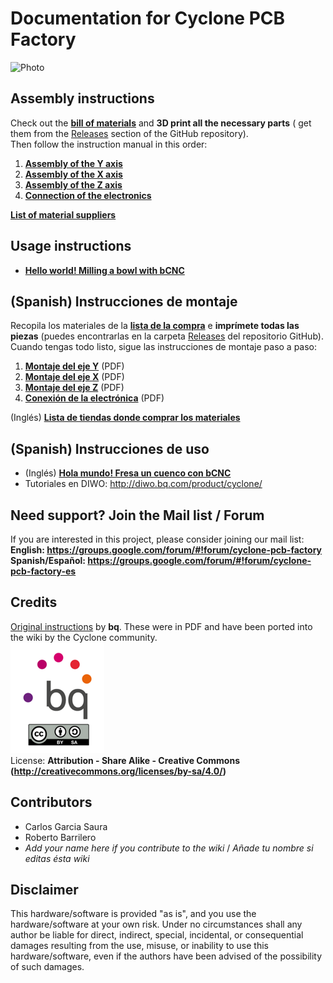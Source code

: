 # Documentation for Cyclone PCB Factory

![Photo](https://github.com/carlosgs/Cyclone-PCB-Factory/blob/master/Media/CycloneV2.jpg)  


Assembly instructions
--
Check out the [**bill of materials**](Bill-of-materials) and **3D print all the necessary parts** ( get them from the [Releases](https://github.com/carlosgs/Cyclone-PCB-Factory/releases) section of the GitHub repository).  
Then follow the instruction manual in this order:  

1. [**Assembly of the Y axis**](Assembly-of-the-Y-axis)  
1. [**Assembly of the X axis**](Assembly-of-the-X-axis)  
1. [**Assembly of the Z axis**](Assembly-of-the-Z-axis)  
1. [**Connection of the electronics**](Connection-of-the-electronics)  

**[List of material suppliers](List-of-suppliers)**




Usage instructions
--
* [**Hello world! Milling a bowl with bCNC**](https://github.com/carlosgs/grblForCyclone/wiki/2%29-Hello-World!-Mill-a-bowl-with-bCNC)





(Spanish) Instrucciones de montaje
--
Recopila los materiales de la [**lista de la compra**](ES.-Lista-de-la-compra) e **imprímete todas las piezas** (puedes encontrarlas en la carpeta [Releases](https://github.com/carlosgs/Cyclone-PCB-Factory/releases) del repositorio GitHub).  
Cuando tengas todo listo, sigue las instrucciones de montaje paso a paso:  

1. [**Montaje del eje Y**](https://github.com/carlosgs/Cyclone-PCB-Factory/raw/master/AssemblyInstructions/Cyclone_QSG_1_Montaje_del_Eje_Y.pdf) (PDF)
1. [**Montaje del eje X**](https://github.com/carlosgs/Cyclone-PCB-Factory/raw/master/AssemblyInstructions/Cyclone_QSG_2_Montaje_del_Eje_X.pdf) (PDF)
1. [**Montaje del eje Z**](https://github.com/carlosgs/Cyclone-PCB-Factory/raw/master/AssemblyInstructions/Cyclone_QSG_3_Montaje_del_Eje_Z.pdf) (PDF)
1. [**Conexión de la electrónica**](https://github.com/carlosgs/Cyclone-PCB-Factory/raw/master/AssemblyInstructions/Cyclone_QSG_4_Montaje_de_la_Electronica.pdf) (PDF)

(Inglés) **[Lista de tiendas donde comprar los materiales](List-of-suppliers)**



(Spanish) Instrucciones de uso
--
* (Inglés) [**Hola mundo! Fresa un cuenco con bCNC**](https://github.com/carlosgs/grblForCyclone/wiki/2%29-Hello-World!-Mill-a-bowl-with-bCNC)
* Tutoriales en DIWO: <http://diwo.bq.com/product/cyclone/>




Need support? Join the Mail list / Forum
--
If you are interested in this project, please consider joining our mail list:  
**English: <https://groups.google.com/forum/#!forum/cyclone-pcb-factory>**  
**Spanish/Español: <https://groups.google.com/forum/#!forum/cyclone-pcb-factory-es>**  



Credits
--
[Original instructions](http://diwo.bq.com/como-montar-cyclone-paso-a-paso/) by **bq**. These were in PDF and have been ported into the wiki by the Cyclone community.  
![CC-BY-SA](https://github.com/carlosgs/Cyclone-PCB-Factory/blob/master/AssemblyInstructions/bq-logo-cc-sa-small-150px.png)  
License: **Attribution - Share Alike - Creative Commons (<http://creativecommons.org/licenses/by-sa/4.0/>)**  

Contributors
--
* Carlos Garcia Saura
* Roberto Barrilero
* *Add your name here if you contribute to the wiki* / *Añade tu nombre si editas ésta wiki*

Disclaimer  
--
This hardware/software is provided "as is", and you use the hardware/software at your own risk. Under no circumstances shall any author be liable for direct, indirect, special, incidental, or consequential damages resulting from the use, misuse, or inability to use this hardware/software, even if the authors have been advised of the possibility of such damages.  

